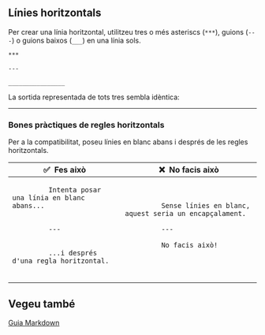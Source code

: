 ## Línies horitzontals

Per crear una línia horitzontal, utilitzeu tres o més asteriscs (`***`), guions (`---`) o guions baixos (`___`) en una línia sols.

```
***

---

________________
```

La sortida representada de tots tres sembla idèntica:

---

### Bones pràctiques de regles horitzontals

Per a la compatibilitat, poseu línies en blanc abans i després de les regles horitzontals.

<table>
   <thead>
     <tr>
       <th>✅&nbsp; Fes això</th>
       <th>❌&nbsp; No facis això</th>
     </tr>
   </thead>
   <tbody>
     <tr>
       <td>
         <code>
         Intenta posar una línia en blanc abans...<br><br>
         ---<br><br>
         ...i després d'una regla horitzontal.
         </codi>
       </td>
       <td>
         <code>
         Sense línies en blanc, aquest seria un encapçalament.<br>
         ---<br>
         No facis això!
         </codi>
       </td>
     </tr>
   </tbody>
</table>

## Vegeu també

[Guia Markdown](../README.md)
